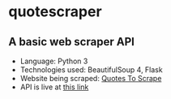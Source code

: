 # quotescraper

## A basic web scraper API

- Language: Python 3
- Technologies used: BeautifulSoup 4, Flask
- Website being scraped: [Quotes To Scrape](https://quotes.toscrape.com)
- API is live at [this link](https://w0lfw1tz.herokuapp.com)
